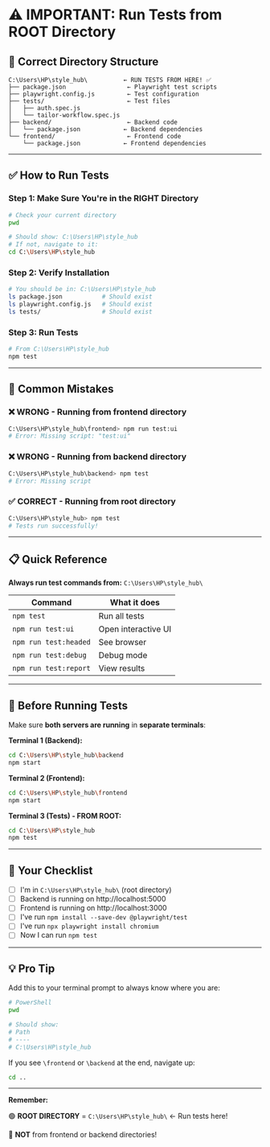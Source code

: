 # ⚠️ IMPORTANT: Run Tests from ROOT Directory

## 🎯 Correct Directory Structure

```
C:\Users\HP\style_hub\          ← RUN TESTS FROM HERE! ✅
├── package.json                 ← Playwright test scripts
├── playwright.config.js         ← Test configuration
├── tests/                       ← Test files
│   ├── auth.spec.js
│   └── tailor-workflow.spec.js
├── backend/                     ← Backend code
│   └── package.json            ← Backend dependencies
└── frontend/                    ← Frontend code
    └── package.json            ← Frontend dependencies
```

---

## ✅ How to Run Tests

### Step 1: Make Sure You're in the RIGHT Directory

```bash
# Check your current directory
pwd

# Should show: C:\Users\HP\style_hub
# If not, navigate to it:
cd C:\Users\HP\style_hub
```

### Step 2: Verify Installation

```bash
# You should be in: C:\Users\HP\style_hub
ls package.json           # Should exist
ls playwright.config.js   # Should exist
ls tests/                 # Should exist
```

### Step 3: Run Tests

```bash
# From C:\Users\HP\style_hub
npm test
```

---

## 🚨 Common Mistakes

### ❌ WRONG - Running from frontend directory
```bash
C:\Users\HP\style_hub\frontend> npm run test:ui
# Error: Missing script: "test:ui"
```

### ❌ WRONG - Running from backend directory
```bash
C:\Users\HP\style_hub\backend> npm test
# Error: Missing script
```

### ✅ CORRECT - Running from root directory
```bash
C:\Users\HP\style_hub> npm test
# Tests run successfully!
```

---

## 📋 Quick Reference

**Always run test commands from:** `C:\Users\HP\style_hub\`

| Command | What it does |
|---------|-------------|
| `npm test` | Run all tests |
| `npm run test:ui` | Open interactive UI |
| `npm run test:headed` | See browser |
| `npm run test:debug` | Debug mode |
| `npm run test:report` | View results |

---

## 🔧 Before Running Tests

Make sure **both servers are running** in **separate terminals**:

**Terminal 1 (Backend):**
```bash
cd C:\Users\HP\style_hub\backend
npm start
```

**Terminal 2 (Frontend):**
```bash
cd C:\Users\HP\style_hub\frontend
npm start
```

**Terminal 3 (Tests) - FROM ROOT:**
```bash
cd C:\Users\HP\style_hub
npm test
```

---

## 🎯 Your Checklist

- [ ] I'm in `C:\Users\HP\style_hub\` (root directory)
- [ ] Backend is running on http://localhost:5000
- [ ] Frontend is running on http://localhost:3000
- [ ] I've run `npm install --save-dev @playwright/test`
- [ ] I've run `npx playwright install chromium`
- [ ] Now I can run `npm test`

---

## 💡 Pro Tip

Add this to your terminal prompt to always know where you are:

```bash
# PowerShell
pwd

# Should show:
# Path
# ----
# C:\Users\HP\style_hub
```

If you see `\frontend` or `\backend` at the end, navigate up:

```bash
cd ..
```

---

**Remember:** 

🟢 **ROOT DIRECTORY** = `C:\Users\HP\style_hub\` ← Run tests here!

🔴 **NOT** from frontend or backend directories!

